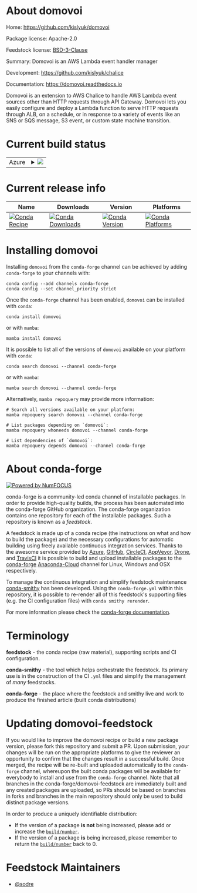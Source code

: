 About domovoi
=============

Home: https://github.com/kislyuk/domovoi

Package license: Apache-2.0

Feedstock license: [BSD-3-Clause](https://github.com/conda-forge/domovoi-feedstock/blob/main/LICENSE.txt)

Summary: Domovoi is an AWS Lambda event handler manager

Development: https://github.com/kislyuk/chalice

Documentation: https://domovoi.readthedocs.io

Domovoi is an extension to AWS Chalice to handle AWS Lambda event sources other
than HTTP requests through API Gateway. Domovoi lets you easily configure and
deploy a Lambda function to serve HTTP requests through ALB, on a schedule,
or in response to a variety of events like an SNS or SQS message, S3 event,
or custom state machine transition.


Current build status
====================


<table>
    
  <tr>
    <td>Azure</td>
    <td>
      <details>
        <summary>
          <a href="https://dev.azure.com/conda-forge/feedstock-builds/_build/latest?definitionId=7378&branchName=main">
            <img src="https://dev.azure.com/conda-forge/feedstock-builds/_apis/build/status/domovoi-feedstock?branchName=main">
          </a>
        </summary>
        <table>
          <thead><tr><th>Variant</th><th>Status</th></tr></thead>
          <tbody><tr>
              <td>linux_64_python3.10.____cpython</td>
              <td>
                <a href="https://dev.azure.com/conda-forge/feedstock-builds/_build/latest?definitionId=7378&branchName=main">
                  <img src="https://dev.azure.com/conda-forge/feedstock-builds/_apis/build/status/domovoi-feedstock?branchName=main&jobName=linux&configuration=linux%20linux_64_python3.10.____cpython" alt="variant">
                </a>
              </td>
            </tr><tr>
              <td>linux_64_python3.11.____cpython</td>
              <td>
                <a href="https://dev.azure.com/conda-forge/feedstock-builds/_build/latest?definitionId=7378&branchName=main">
                  <img src="https://dev.azure.com/conda-forge/feedstock-builds/_apis/build/status/domovoi-feedstock?branchName=main&jobName=linux&configuration=linux%20linux_64_python3.11.____cpython" alt="variant">
                </a>
              </td>
            </tr><tr>
              <td>linux_64_python3.8.____73_pypy</td>
              <td>
                <a href="https://dev.azure.com/conda-forge/feedstock-builds/_build/latest?definitionId=7378&branchName=main">
                  <img src="https://dev.azure.com/conda-forge/feedstock-builds/_apis/build/status/domovoi-feedstock?branchName=main&jobName=linux&configuration=linux%20linux_64_python3.8.____73_pypy" alt="variant">
                </a>
              </td>
            </tr><tr>
              <td>linux_64_python3.8.____cpython</td>
              <td>
                <a href="https://dev.azure.com/conda-forge/feedstock-builds/_build/latest?definitionId=7378&branchName=main">
                  <img src="https://dev.azure.com/conda-forge/feedstock-builds/_apis/build/status/domovoi-feedstock?branchName=main&jobName=linux&configuration=linux%20linux_64_python3.8.____cpython" alt="variant">
                </a>
              </td>
            </tr><tr>
              <td>linux_64_python3.9.____73_pypy</td>
              <td>
                <a href="https://dev.azure.com/conda-forge/feedstock-builds/_build/latest?definitionId=7378&branchName=main">
                  <img src="https://dev.azure.com/conda-forge/feedstock-builds/_apis/build/status/domovoi-feedstock?branchName=main&jobName=linux&configuration=linux%20linux_64_python3.9.____73_pypy" alt="variant">
                </a>
              </td>
            </tr><tr>
              <td>linux_64_python3.9.____cpython</td>
              <td>
                <a href="https://dev.azure.com/conda-forge/feedstock-builds/_build/latest?definitionId=7378&branchName=main">
                  <img src="https://dev.azure.com/conda-forge/feedstock-builds/_apis/build/status/domovoi-feedstock?branchName=main&jobName=linux&configuration=linux%20linux_64_python3.9.____cpython" alt="variant">
                </a>
              </td>
            </tr><tr>
              <td>osx_64_python3.10.____cpython</td>
              <td>
                <a href="https://dev.azure.com/conda-forge/feedstock-builds/_build/latest?definitionId=7378&branchName=main">
                  <img src="https://dev.azure.com/conda-forge/feedstock-builds/_apis/build/status/domovoi-feedstock?branchName=main&jobName=osx&configuration=osx%20osx_64_python3.10.____cpython" alt="variant">
                </a>
              </td>
            </tr><tr>
              <td>osx_64_python3.11.____cpython</td>
              <td>
                <a href="https://dev.azure.com/conda-forge/feedstock-builds/_build/latest?definitionId=7378&branchName=main">
                  <img src="https://dev.azure.com/conda-forge/feedstock-builds/_apis/build/status/domovoi-feedstock?branchName=main&jobName=osx&configuration=osx%20osx_64_python3.11.____cpython" alt="variant">
                </a>
              </td>
            </tr><tr>
              <td>osx_64_python3.8.____73_pypy</td>
              <td>
                <a href="https://dev.azure.com/conda-forge/feedstock-builds/_build/latest?definitionId=7378&branchName=main">
                  <img src="https://dev.azure.com/conda-forge/feedstock-builds/_apis/build/status/domovoi-feedstock?branchName=main&jobName=osx&configuration=osx%20osx_64_python3.8.____73_pypy" alt="variant">
                </a>
              </td>
            </tr><tr>
              <td>osx_64_python3.8.____cpython</td>
              <td>
                <a href="https://dev.azure.com/conda-forge/feedstock-builds/_build/latest?definitionId=7378&branchName=main">
                  <img src="https://dev.azure.com/conda-forge/feedstock-builds/_apis/build/status/domovoi-feedstock?branchName=main&jobName=osx&configuration=osx%20osx_64_python3.8.____cpython" alt="variant">
                </a>
              </td>
            </tr><tr>
              <td>osx_64_python3.9.____73_pypy</td>
              <td>
                <a href="https://dev.azure.com/conda-forge/feedstock-builds/_build/latest?definitionId=7378&branchName=main">
                  <img src="https://dev.azure.com/conda-forge/feedstock-builds/_apis/build/status/domovoi-feedstock?branchName=main&jobName=osx&configuration=osx%20osx_64_python3.9.____73_pypy" alt="variant">
                </a>
              </td>
            </tr><tr>
              <td>osx_64_python3.9.____cpython</td>
              <td>
                <a href="https://dev.azure.com/conda-forge/feedstock-builds/_build/latest?definitionId=7378&branchName=main">
                  <img src="https://dev.azure.com/conda-forge/feedstock-builds/_apis/build/status/domovoi-feedstock?branchName=main&jobName=osx&configuration=osx%20osx_64_python3.9.____cpython" alt="variant">
                </a>
              </td>
            </tr>
          </tbody>
        </table>
      </details>
    </td>
  </tr>
</table>

Current release info
====================

| Name | Downloads | Version | Platforms |
| --- | --- | --- | --- |
| [![Conda Recipe](https://img.shields.io/badge/recipe-domovoi-green.svg)](https://anaconda.org/conda-forge/domovoi) | [![Conda Downloads](https://img.shields.io/conda/dn/conda-forge/domovoi.svg)](https://anaconda.org/conda-forge/domovoi) | [![Conda Version](https://img.shields.io/conda/vn/conda-forge/domovoi.svg)](https://anaconda.org/conda-forge/domovoi) | [![Conda Platforms](https://img.shields.io/conda/pn/conda-forge/domovoi.svg)](https://anaconda.org/conda-forge/domovoi) |

Installing domovoi
==================

Installing `domovoi` from the `conda-forge` channel can be achieved by adding `conda-forge` to your channels with:

```
conda config --add channels conda-forge
conda config --set channel_priority strict
```

Once the `conda-forge` channel has been enabled, `domovoi` can be installed with `conda`:

```
conda install domovoi
```

or with `mamba`:

```
mamba install domovoi
```

It is possible to list all of the versions of `domovoi` available on your platform with `conda`:

```
conda search domovoi --channel conda-forge
```

or with `mamba`:

```
mamba search domovoi --channel conda-forge
```

Alternatively, `mamba repoquery` may provide more information:

```
# Search all versions available on your platform:
mamba repoquery search domovoi --channel conda-forge

# List packages depending on `domovoi`:
mamba repoquery whoneeds domovoi --channel conda-forge

# List dependencies of `domovoi`:
mamba repoquery depends domovoi --channel conda-forge
```


About conda-forge
=================

[![Powered by
NumFOCUS](https://img.shields.io/badge/powered%20by-NumFOCUS-orange.svg?style=flat&colorA=E1523D&colorB=007D8A)](https://numfocus.org)

conda-forge is a community-led conda channel of installable packages.
In order to provide high-quality builds, the process has been automated into the
conda-forge GitHub organization. The conda-forge organization contains one repository
for each of the installable packages. Such a repository is known as a *feedstock*.

A feedstock is made up of a conda recipe (the instructions on what and how to build
the package) and the necessary configurations for automatic building using freely
available continuous integration services. Thanks to the awesome service provided by
[Azure](https://azure.microsoft.com/en-us/services/devops/), [GitHub](https://github.com/),
[CircleCI](https://circleci.com/), [AppVeyor](https://www.appveyor.com/),
[Drone](https://cloud.drone.io/welcome), and [TravisCI](https://travis-ci.com/)
it is possible to build and upload installable packages to the
[conda-forge](https://anaconda.org/conda-forge) [Anaconda-Cloud](https://anaconda.org/)
channel for Linux, Windows and OSX respectively.

To manage the continuous integration and simplify feedstock maintenance
[conda-smithy](https://github.com/conda-forge/conda-smithy) has been developed.
Using the ``conda-forge.yml`` within this repository, it is possible to re-render all of
this feedstock's supporting files (e.g. the CI configuration files) with ``conda smithy rerender``.

For more information please check the [conda-forge documentation](https://conda-forge.org/docs/).

Terminology
===========

**feedstock** - the conda recipe (raw material), supporting scripts and CI configuration.

**conda-smithy** - the tool which helps orchestrate the feedstock.
                   Its primary use is in the construction of the CI ``.yml`` files
                   and simplify the management of *many* feedstocks.

**conda-forge** - the place where the feedstock and smithy live and work to
                  produce the finished article (built conda distributions)


Updating domovoi-feedstock
==========================

If you would like to improve the domovoi recipe or build a new
package version, please fork this repository and submit a PR. Upon submission,
your changes will be run on the appropriate platforms to give the reviewer an
opportunity to confirm that the changes result in a successful build. Once
merged, the recipe will be re-built and uploaded automatically to the
`conda-forge` channel, whereupon the built conda packages will be available for
everybody to install and use from the `conda-forge` channel.
Note that all branches in the conda-forge/domovoi-feedstock are
immediately built and any created packages are uploaded, so PRs should be based
on branches in forks and branches in the main repository should only be used to
build distinct package versions.

In order to produce a uniquely identifiable distribution:
 * If the version of a package **is not** being increased, please add or increase
   the [``build/number``](https://docs.conda.io/projects/conda-build/en/latest/resources/define-metadata.html#build-number-and-string).
 * If the version of a package **is** being increased, please remember to return
   the [``build/number``](https://docs.conda.io/projects/conda-build/en/latest/resources/define-metadata.html#build-number-and-string)
   back to 0.

Feedstock Maintainers
=====================

* [@sodre](https://github.com/sodre/)

